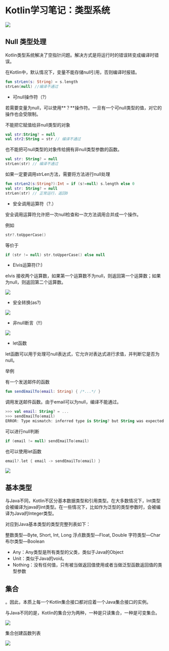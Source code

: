 # Kotlin学习笔记：类型系统

![](E:\AndroidLearning\Kotlin\images\Kotlin-type.png)



## Null 类型处理

Kotlin类型系统解决了空指针问题。解决方式是将运行时的错误转变成编译时错误。

在Kotlin中，默认情况下，变量不能存储null引用，否则编译时报错。

```kotlin
fun strLen(s: String) = s.length
strLen(null) //编译不通过
```



- 可null操作符（?）

若需要变量为null，可以使用**？**操作符。一旦有一个可null类型的值，对它的操作也会受限制。

不能把它赋值给非null类型的对象

```kotlin
val str:String? = null
val str2:String = str // 编译不通过
```

也不能把可null类型的对象传给拥有非null类型参数的函数。

```kotlin
val str: String? = null
strLen(str) // 编译不通过
```

如果一定要调用strLen方法，需要将方法进行null处理

```kotlin
fun strLen2(s:String?):Int = if (s!=null) s.length else 0
val str: String? = null
strLen(str) // 正常运行，返回0
```

- 安全调用运算符（?.）

安全调用运算符允许把一次null检查和一次方法调用合并成一个操作。

例如

```kotlin
str?.toUpperCase()
```

等价于

```kotlin
if (str != null) str.toUpperCase() else null
```

- Elvis运算符(?:)

elvis 接收两个运算数，如果第一个运算数不为null，则返回第一个运算数；如果为null，则返回第二个运算数。

![](E:\AndroidLearning\Kotlin\images\type-elvis.PNG)



- 安全转换(as?)

![](E:\AndroidLearning\Kotlin\images\type-as.PNG)

- 非null断言（!!）

![](E:\AndroidLearning\Kotlin\images\type-gantanhao.PNG)



- let函数

let函数可以用于处理可null表达式，它允许对表达式进行求值，并判断它是否为null。

举例

有一个发送邮件的函数

```kotlin
fun sendEmailTo(email: String) { /*...*/ }
```

调用发送邮件函数。由于email可以为null，编译不能通过。

```kotlin
>>> val email: String? = ...
>>> sendEmailTo(email)
ERROR: Type mismatch: inferred type is String? but String was expected
```

可以进行null判断

```kotlin
if (email != null) sendEmailTo(email)
```

也可以使用let函数

```kotlin
email?.let { email -> sendEmailTo(email) }
```

![](E:\AndroidLearning\Kotlin\images\type.PNG)



## 基本类型

与Java不同，Kotlin不区分基本数据类型和引用类型。在大多数情况下，Int类型会被编译为java的int类型。在一些情况下，比如作为泛型的类型参数时，会被编译为Java的Integer类型。

对应到Java基本类型的类型完整列表如下：

整数类型—Byte, Short, Int, Long
浮点数类型—Float, Double
字符类型—Char
布尔类型—Boolean



- Any：Any类型是所有类型的父类，类似于Java的Object
- Unit：类似于Java的void。
- Nothing：没有任何值，只有被当做返回值使用或者当做泛型函数返回值的类型参数

## 集合

 。因此，本质上每一个Kotlin集合接口都对应着一个Java集合接口的实例。

与Java不同的是，Kotlin的集合分为两种，一种是只读集合，一种是可变集合。

![](E:\AndroidLearning\Kotlin\images\type-collection.PNG)

集合创建函数列表

![](E:\AndroidLearning\Kotlin\images\type-collection2.PNG)



